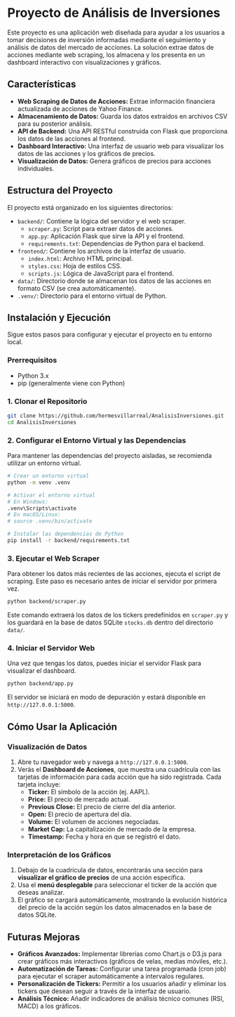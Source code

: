 # Proyecto de Análisis de Inversiones

Este proyecto es una aplicación web diseñada para ayudar a los usuarios a tomar decisiones de inversión informadas mediante el seguimiento y análisis de datos del mercado de acciones. La solución extrae datos de acciones mediante web scraping, los almacena y los presenta en un dashboard interactivo con visualizaciones y gráficos.

## Características

- **Web Scraping de Datos de Acciones:** Extrae información financiera actualizada de acciones de Yahoo Finance.
- **Almacenamiento de Datos:** Guarda los datos extraídos en archivos CSV para su posterior análisis.
- **API de Backend:** Una API RESTful construida con Flask que proporciona los datos de las acciones al frontend.
- **Dashboard Interactivo:** Una interfaz de usuario web para visualizar los datos de las acciones y los gráficos de precios.
- **Visualización de Datos:** Genera gráficos de precios para acciones individuales.

## Estructura del Proyecto

El proyecto está organizado en los siguientes directorios:

- `backend/`: Contiene la lógica del servidor y el web scraper.
  - `scraper.py`: Script para extraer datos de acciones.
  - `app.py`: Aplicación Flask que sirve la API y el frontend.
  - `requirements.txt`: Dependencias de Python para el backend.
- `frontend/`: Contiene los archivos de la interfaz de usuario.
  - `index.html`: Archivo HTML principal.
  - `styles.css`: Hoja de estilos CSS.
  - `scripts.js`: Lógica de JavaScript para el frontend.
- `data/`: Directorio donde se almacenan los datos de las acciones en formato CSV (se crea automáticamente).
- `.venv/`: Directorio para el entorno virtual de Python.

## Instalación y Ejecución

Sigue estos pasos para configurar y ejecutar el proyecto en tu entorno local.

### Prerrequisitos

- Python 3.x
- pip (generalmente viene con Python)

### 1. Clonar el Repositorio

```bash
git clone https://github.com/hermesvillarreal/AnalisisInversiones.git
cd AnalisisInversiones
```

### 2. Configurar el Entorno Virtual y las Dependencias

Para mantener las dependencias del proyecto aisladas, se recomienda utilizar un entorno virtual.

```bash
# Crear un entorno virtual
python -m venv .venv

# Activar el entorno virtual
# En Windows:
.venv\Scripts\activate
# En macOS/Linux:
# source .venv/bin/activate

# Instalar las dependencias de Python
pip install -r backend/requirements.txt
```

### 3. Ejecutar el Web Scraper

Para obtener los datos más recientes de las acciones, ejecuta el script de scraping. Este paso es necesario antes de iniciar el servidor por primera vez.

```bash
python backend/scraper.py
```

Este comando extraerá los datos de los tickers predefinidos en `scraper.py` y los guardará en la base de datos SQLite `stocks.db` dentro del directorio `data/`.


### 4. Iniciar el Servidor Web

Una vez que tengas los datos, puedes iniciar el servidor Flask para visualizar el dashboard.

```bash
python backend/app.py
```

El servidor se iniciará en modo de depuración y estará disponible en `http://127.0.0.1:5000`.

## Cómo Usar la Aplicación

### Visualización de Datos

1.  Abre tu navegador web y navega a `http://127.0.0.1:5000`.
2.  Verás el **Dashboard de Acciones**, que muestra una cuadrícula con las tarjetas de información para cada acción que ha sido registrada. Cada tarjeta incluye:
    - **Ticker:** El símbolo de la acción (ej. AAPL).
    - **Price:** El precio de mercado actual.
    - **Previous Close:** El precio de cierre del día anterior.
    - **Open:** El precio de apertura del día.
    - **Volume:** El volumen de acciones negociadas.
    - **Market Cap:** La capitalización de mercado de la empresa.
    - **Timestamp:** Fecha y hora en que se registró el dato.

### Interpretación de los Gráficos

1.  Debajo de la cuadrícula de datos, encontrarás una sección para **visualizar el gráfico de precios** de una acción específica.
2.  Usa el **menú desplegable** para seleccionar el ticker de la acción que deseas analizar.
3.  El gráfico se cargará automáticamente, mostrando la evolución histórica del precio de la acción según los datos almacenados en la base de datos SQLite.

## Futuras Mejoras

- **Gráficos Avanzados:** Implementar librerías como Chart.js o D3.js para crear gráficos más interactivos (gráficos de velas, medias móviles, etc.).
- **Automatización de Tareas:** Configurar una tarea programada (cron job) para ejecutar el scraper automáticamente a intervalos regulares.
- **Personalización de Tickers:** Permitir a los usuarios añadir y eliminar los tickers que desean seguir a través de la interfaz de usuario.
- **Análisis Técnico:** Añadir indicadores de análisis técnico comunes (RSI, MACD) a los gráficos.
